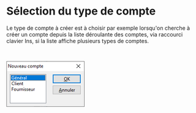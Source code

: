 # Sélection du type de compte

Le type de compte à créer est à choisir par exemple lorsqu'on cherche 
 à créer un compte depuis la liste déroulante des comptes, via raccourci 
 clavier Ins, si la liste affiche 
 plusieurs types de comptes.


 


![](SelectionTypeCompte.png)


